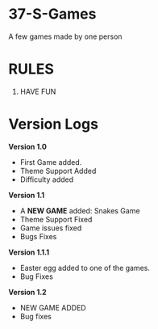# 37-S-Games
A few games made by one person

# RULES 
1. HAVE FUN

# Version Logs
**Version 1.0**
- First Game added.
- Theme Support Added
- Difficulty added

**Version 1.1**
- A **NEW GAME** added: Snakes Game
- Theme Support Fixed
- Game issues fixed
- Bugs Fixes

 **Version 1.1.1**
 - Easter egg added to one of the games.
 - Bug Fixes

**Version 1.2**
- NEW GAME ADDED
- Bug fixes
